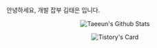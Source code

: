 안녕하세요, 개발 잡부 김태은 입니다.

<div align="center">

![Taeeun's Github Stats](https://github-readme-stats-plum-five-48.vercel.app/api?username=xodms1701&count_private=true&show_icons=true&&rank_icon=percentile&&theme=radical)

![Tistory's Card](https://github-readme-tistory-card.vercel.app/api?name=samuel-alter1128&postId=27&theme=tistory)

</div>

</div>

